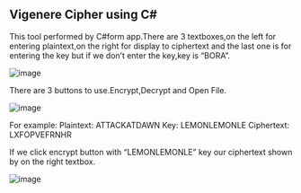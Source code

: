 ## Vigenere Cipher using C#

This tool performed by C#form app.There are 3 textboxes,on the left for entering plaintext,on the right for display to ciphertext and the last one is for entering the key but if we don’t enter the key,key is “BORA”.
 
 ![image](https://user-images.githubusercontent.com/27950192/142721950-058740c6-858d-4206-9c79-3490a0062911.png)

There are 3 buttons to use.Encrypt,Decrypt and Open File.
 
 ![image](https://user-images.githubusercontent.com/27950192/142721952-324d4ae3-e157-4b0e-bd15-1b0101dfe9fe.png)


For example:
Plaintext:	ATTACKATDAWN
Key:	LEMONLEMONLE
Ciphertext:	LXFOPVEFRNHR

If we click encrypt button with “LEMONLEMONLE” key  our ciphertext shown by on the right textbox.

 ![image](https://user-images.githubusercontent.com/27950192/142721962-cafd6ebf-0afd-4a94-a5e5-5f24b56ae2e1.png)

